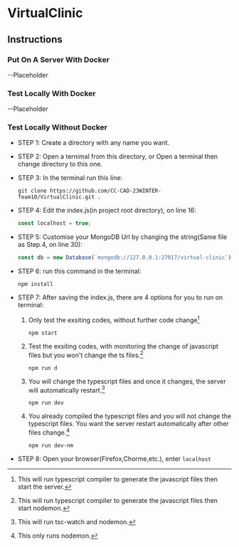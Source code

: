 # VirtualClinic

## Instructions
### Put On A Server With Docker

--Placeholder

### Test Locally With Docker

--Placeholder

### Test Locally Without Docker
+ STEP 1: Create a directory with any name you want.

+ STEP 2: Open a ternimal from this directory, or Open a terminal then change directory to this one.

+ STEP 3: In the terminal run this line:
   ```
   git clone https://github.com/CC-CAD-23WINTER-Team10/VirtualClinic.git .
   ```    
+ STEP 4: Edit the index.js(in project root directory), on line 16:
   ```javascript
   const localhost = true;
   ```
+ STEP 5: Customise your MongoDB Url by changing the string(Same file as Step.4, on line 30):
   ```javascript
   const db = new Database(`mongodb://127.0.0.1:27017/virtual-clinic`);
   ```
+ STEP 6: run this command in the terminal:
   ```
   npm install
   ```
+ STEP 7: After saving the index.js, there are 4 options for you to run on terminal:

   1. Only test the exsiting codes, without further code change[^1]
      ```
      npm start
      ```
   2. Test the exsiting codes, with monitoring the change of javascript files but you won't change the ts files.[^2]
      ```
      npm run d
      ```
   3. You will change the typescript files and once it changes, the server will automatically restart.[^3]

      ```
      npm run dev
      ```
   4. You already compiled the typescript files and you will not change the typescript files. You want the server restart automatically after other files change.[^4]
      ```
      npm run dev-nm
      ```

+ STEP 8: Open your browser(Firefox,Chorme,etc.), enter `localhost`
   
   

[^1]: This will run typescript compiler to generate the javascript files then start the server.
[^2]: This will run typescript compiler to generate the javascript files then start nodemon.
[^3]: This will run tsc-watch and nodemon.
[^4]: This only runs nodemon.
